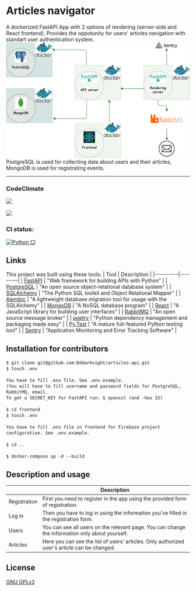 # Articles navigator
A dockerized FastAPI App with 2 options of rendering (server-side and React frontend).
Provides the oppotunity for users' articles navigation with standart user authentication system.
![App structure](image/app_diagram.png "App structure") 
PostgreSQL is used for collecting data about users and their articles, MongoDB is used for registrating events.
____

### CodeClimate
<a href="https://codeclimate.com/github/Dddarknight/articles-api/maintainability"><img src="https://api.codeclimate.com/v1/badges/9a422e0f9bb23c66c9a3/maintainability" /></a>

<a href="https://codeclimate.com/github/Dddarknight/articles-api/test_coverage"><img src="https://api.codeclimate.com/v1/badges/9a422e0f9bb23c66c9a3/test_coverage" /></a>

### CI status:
[![Python CI](https://github.com/Dddarknight/articles-api/actions/workflows/pyci.yml/badge.svg)](https://github.com/Dddarknight/articles-api/actions)

## Links
This project was built using these tools:
| Tool | Description |
|----------|---------|
| [FastAPI](https://fastapi.tiangolo.com/) | "Web framework for building APIs with Python" |
| [PostgreSQL](https://www.postgresql.org/) |  "An open source object-relational database system" |
| [SQLAlchemy](https://www.sqlalchemy.org/) |  "The Python SQL toolkit and Object Relational Mapper" |
| [Alembic](https://alembic.sqlalchemy.org/en/latest/) |  "A lightweight database migration tool for usage with the SQLAlchemy" |
| [MongoDB](https://www.mongodb.com/) |  "A NoSQL database program" |
| [React](https://reactjs.org/) |  "A JavaScript library for building user interfaces" |
| [RabbitMQ](https://www.rabbitmq.com/) | "An open source message broker" |
| [poetry](https://python-poetry.org/) |  "Python dependency management and packaging made easy" |
| [Py.Test](https://pytest.org) | "A mature full-featured Python testing tool" |
| [Sentry](https://sentry.io/welcome/) | "Application Monitoring and Error Tracking Software" |


## Installation for contributors
```
$ git clone git@github.com:Dddarknight/articles-api.git
$ touch .env

You have to fill .env file. See .env.example.
(You will have to fill username and password fields for PostgreSQL, RabbitMQ, email.
To get a SECRET_KEY for FastAPI run: $ openssl rand -hex 32)

$ cd frontend
$ touch .env

You have to fill .env file in frontend for Firebase project configuration. See .env.example.

$ cd ..

$ docker-compose up -d --build
```

## Description and usage
|   | Description |
|----------|---------|
| Registration |  First you need to register in the app using the provided form of registration. |
| Log in | Then you have to log in using the information you've filled in the registration form. |
| Users | You can see all users on the relevant page. You can change the information only about yourself. |
| Articles | Here you can see the list of users' articles. Only authorized user's article can be changed.|

## License
[GNU GPLv3](https://choosealicense.com/licenses/gpl-3.0/)